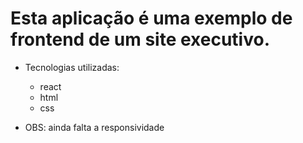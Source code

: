 # Esta aplicação é uma exemplo de frontend de um site executivo.

- Tecnologias utilizadas:
  - react
  - html
  - css
 
- OBS: ainda falta a responsividade
